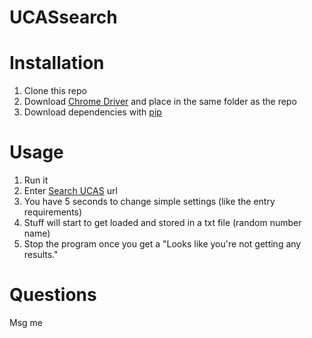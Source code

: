 # UCASsearch

# Installation
1. Clone this repo
2. Download [Chrome Driver](https://chromedriver.chromium.org/downloads) and place in the same folder as the repo
3. Download dependencies with [pip](https://pypi.org/project/pip/)

# Usage
1. Run it
2. Enter [Search UCAS](https://digital.ucas.com/) url
3. You have 5 seconds to change simple settings (like the entry requirements)
4. Stuff will start to get loaded and stored in a txt file (random number name)
5. Stop the program once you get a "Looks like you're not getting any results."

# Questions
Msg me
